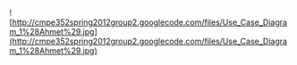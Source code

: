 ![http://cmpe352spring2012group2.googlecode.com/files/Use_Case_Diagram_1%28Ahmet%29.jpg](http://cmpe352spring2012group2.googlecode.com/files/Use_Case_Diagram_1%28Ahmet%29.jpg)